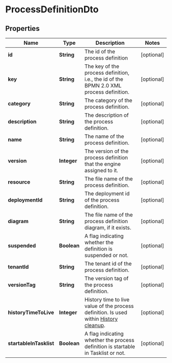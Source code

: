 

# ProcessDefinitionDto


## Properties

Name | Type | Description | Notes
------------ | ------------- | ------------- | -------------
**id** | **String** | The id of the process definition |  [optional]
**key** | **String** | The key of the process definition, i.e., the id of the BPMN 2.0 XML process definition. |  [optional]
**category** | **String** | The category of the process definition. |  [optional]
**description** | **String** | The description of the process definition. |  [optional]
**name** | **String** | The name of the process definition. |  [optional]
**version** | **Integer** | The version of the process definition that the engine assigned to it. |  [optional]
**resource** | **String** | The file name of the process definition. |  [optional]
**deploymentId** | **String** | The deployment id of the process definition. |  [optional]
**diagram** | **String** | The file name of the process definition diagram, if it exists. |  [optional]
**suspended** | **Boolean** | A flag indicating whether the definition is suspended or not. |  [optional]
**tenantId** | **String** | The tenant id of the process definition. |  [optional]
**versionTag** | **String** | The version tag of the process definition. |  [optional]
**historyTimeToLive** | **Integer** | History time to live value of the process definition. Is used within [History cleanup](https://docs.camunda.org/manual/7.14/user-guide/process-engine/history/#history-cleanup). |  [optional]
**startableInTasklist** | **Boolean** | A flag indicating whether the process definition is startable in Tasklist or not. |  [optional]




